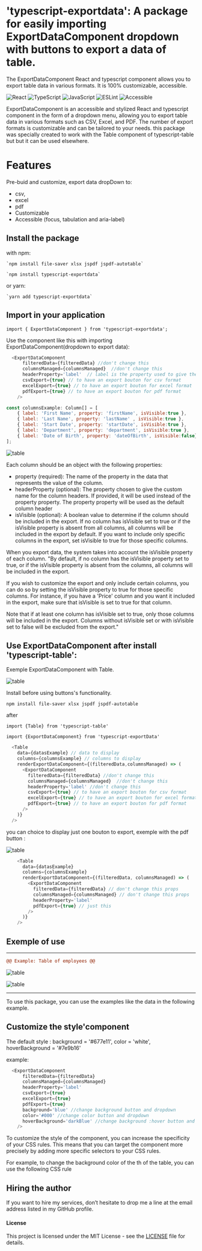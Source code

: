 # 'typescript-exportdata': A package for easily importing ExportDataComponent dropdown with buttons to export a data of table.

The ExportDataComponent React and typescript component allows you to export table data in various formats. It is 100% customizable, accessible.

![React](https://img.shields.io/badge/React-v18.2.0-61DAFB?logo=react)
![TypeScript](https://img.shields.io/badge/TypeScript-5.0.4-3178C6?logo=typescript)
![JavaScript](https://img.shields.io/badge/JavaScript-ES6-F7DF1E?logo=javascript)
![ESLint](https://img.shields.io/badge/ESLint-v8.38.0-4B32C3?logo=eslint)
![Accessible](https://img.shields.io/badge/Accessible-Yes-677e11?logo=accessible)

ExportDataComponent is an accessible and stylized React and typescript component in the form of a dropdown menu, allowing you to export table data in various formats such as CSV, Excel, and PDF. The number of export formats is customizable and can be tailored to your needs.
this package was specially created to work with the Table component of typescript-table but but it can be used elsewhere.

# Features

  Pre-buid and customize, export data dropDown to:
  - csv, 
  - excel
  - pdf 
  - Customizable
  - Accessible (focus, tabulation and aria-label)

## Install the package 
with npm:

    `npm install file-saver xlsx jspdf jspdf-autotable`

    `npm install typescript-exportdata`

or yarn:

    `yarn add typescript-exportdata`

## Import in your application

  `import { ExportDataComponent } from 'typescript-exportdata';`

Use the component like this with importing ExportDataComponent(dropdown to export data):

```js
  <ExportDataComponent
      filteredData={filteredData} //don't change this
      columnsManaged={columnsManaged}  //don't change this
      headerProperty='label'  // label is the property used to give the custom name for the column headers
      csvExport={true} // to have an export bouton for csv format
      excelExport={true} // to have an export bouton for excel format
      pdfExport={true} // to have an export bouton for pdf format
    />
```

```js
const columnsExample: Column[] = [
    { label: 'First Name', property: 'firstName', isVisible:true },
    { label: 'Last Name', property: 'lastName' , isVisible:true },
    { label: 'Start Date', property: 'startDate', isVisible:true },
    { label: 'Department', property: 'department', isVisible:true },
    { label: 'Date of Birth', property: 'dateOfBirth', isVisible:false}  //isVisible: false to make the data of this column hidden
];
```

![table](./exportData.png "example with export buttons")

Each column should be an object with the following properties:

  - property (required): The name of the property in the data that represents the value of the column.
  - headerProperty (optional): The property chosen to give the custom name for the column headers. If provided, it will be used instead of the property property.  The property property will be used as the default column header
  - isVisible (optional): A boolean value to determine if the column should be included in the export. If no column has isVisible set to true or if the isVisible property is absent from all columns, all columns will be included in the export by default. If you want to include only specific columns in the export, set isVisible to true for those specific columns.

When you export data, the system takes into account the isVisible property of each column. "By default, if no column has the isVisible property set to true, or if the isVisible property is absent from the columns, all columns will be included in the export.

If you wish to customize the export and only include certain columns, you can do so by setting the isVisible property to true for those specific columns. For instance, if you have a 'Price' column and you want it included in the export, make sure that isVisible is set to true for that column.

Note that if at least one column has isVisible set to true, only those columns will be included in the export. Columns without isVisible set or with isVisible set to false will be excluded from the export."

## Use ExportDataComponent after install 'typescript-table': 

Exemple ExportDataComponent with Table.

![table](./dropdownExport.png "example with export buttons")

Install before using buttons's functionality.

`npm install file-saver xlsx jspdf jspdf-autotable`

after

  `import {Table} from 'typescript-table'`

  `import {ExportDataComponent} from 'typescript-exportData'`

```js
  <Table
    data={datasExample} // data to display
    columns={columnsExample} // columns to display
    renderExportDataComponent={(filteredData,columnsManaged) => (
      <ExportDataComponent
        filteredData={filteredData} //don't change this
        columnsManaged={columnsManaged}  //don't change this
        headerProperty='label' //don't change this
        csvExport={true} // to have an export bouton for csv format
        excelExport={true} // to have an export bouton for excel format
        pdfExport={true} // to have an export bouton for pdf format
      />
    )}
  />
```

you can choice to display just one bouton to export, exemple with the pdf button :

![table](./exportJustOne.png "example with one button")

```js
    <Table
      data={datasExample}
      columns={columnsExample}
      renderExportDataComponent={(filteredData, columnsManaged) => (
        <ExportDataComponent
          filteredData={filteredData} // don't change this props
          columnsManaged={columnsManaged} // don't change this props
          headerProperty='label' 
          pdfExport={true} // just this
        />
      )}
    />
```

## Exemple of use
****************************************************************************************************************

```diff	
@@ Example: Table of employees @@
```

![table](./imgTable1.png "example of table")

![table](./typeData1.png "example of table")

****************************************************************************************************************

To use this package, you can use the examples like the data in the following example.

## Customize the style'component

The default style :
  background = '#677e11',
  color = 'white',
  hoverBackground = '#7e9b16'

example:

```js
  <ExportDataComponent
      filteredData={filteredData}
      columnsManaged={columnsManaged} 
      headerProperty='label' 
      csvExport={true}
      excelExport={true} 
      pdfExport={true} 
      background='blue' //change background button and dropdown
      color='#000' //change color button and dropdown
      hoverBackground='darkBlue' //change background :hover button and dropdown
    />
```

To customize the style of the component, you can increase the specificity of your CSS rules. This means that you can target the component more precisely by adding more specific selectors to your CSS rules.

For example, to change the background color of the th of the table, you can use the following CSS rule

## Hiring the author
If you want to hire my services, don’t hesitate to drop me a line at the email address listed in my GitHub profile.

#### License

This project is licensed under the MIT License - see the [LICENSE]((https://github.com/palacioscaroline/typescript-table/blob/master/LICENSE).) file for details.





